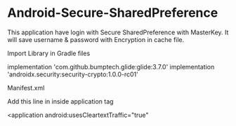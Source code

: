 # Android-Secure-SharedPreference
This application have login with Secure SharedPreference with MasterKey. It will save username &amp; password with Encryption in cache file.

Import Library in Gradle files

implementation 'com.github.bumptech.glide:glide:3.7.0'
implementation 'androidx.security:security-crypto:1.0.0-rc01'


Manifest.xml
<uses-permission android:name="android.permission.INTERNET" />



Add this line in inside application tag

<application
android:usesCleartextTraffic="true"
</application>
